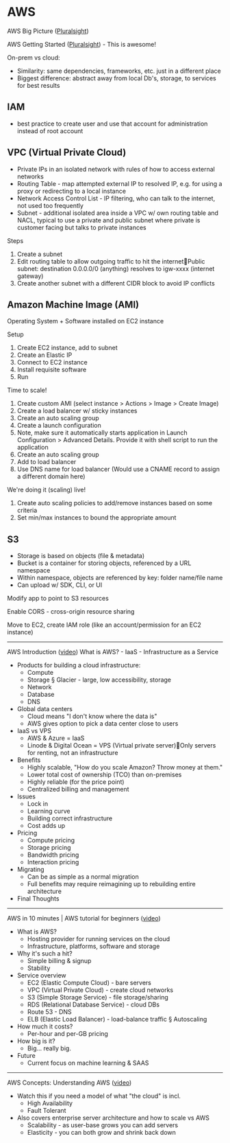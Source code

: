 # AWS
AWS Big Picture ([Pluralsight](https://app.pluralsight.com/player?course=aws-developer-big-picture&author=ryan-lewis&name=aws-developer-big-picture-m0&clip=0&mode=live))

AWS Getting Started ([Pluralsight](https://app.pluralsight.com/player?course=aws-developer-getting-started&author=ryan-lewis&name=aws-developer-getting-started-m1&clip=0&mode=live)) - This is awesome!

On-prem vs cloud:
  - Similarity: same dependencies, frameworks, etc. just in a different place
  - Biggest difference: abstract away from local Db's, storage, to services for best results

## IAM
  - best practice to create user and use that account for administration instead of root account

## VPC (Virtual Private Cloud)
  - Private IPs in an isolated network with rules of how to access external networks
  - Routing Table - map attempted external IP to resolved IP, e.g. for using a proxy or redirecting to a local instance
  - Network Access Control List - IP filtering, who can talk to the internet, not used too frequently
  - Subnet - additional isolated area inside a VPC w/ own routing table and NACL, typical to use a private and public subnet where private is customer facing but talks to private instances

Steps
  1. Create a subnet
  2. Edit routing table to allow outgoing traffic to hit the internetPublic subnet: destination 0.0.0.0/0 (anything) resolves to igw-xxxx (internet gateway)
  3. Create another subnet with a different CIDR block to avoid IP conflicts

## Amazon Machine Image (AMI)

Operating System + Software installed on EC2 instance

Setup
  1. Create EC2 instance, add to subnet
  2. Create an Elastic IP
  3. Connect to EC2 instance
  4. Install requisite software
  5. Run

Time to scale!
  1. Create custom AMI (select instance > Actions > Image > Create Image)
  2. Create a load balancer w/ sticky instances
  3. Create an auto scaling group
  4. Create a launch configuration
  5. Note, make sure it automatically starts application in Launch Configuration > Advanced Details. Provide it with shell script to run the application
  6. Create an auto scaling group
  7. Add to load balancer
  8. Use DNS name for load balancer (Would use a CNAME record to assign a different domain here)

We're doing it (scaling) live!
  1. Create auto scaling policies to add/remove instances based on some criteria
  2. Set min/max instances to bound the appropriate amount
    
  
## S3
  - Storage is based on objects (file & metadata)
  - Bucket is a container for storing objects, referenced by a URL namespace
  - Within namespace, objects are referenced by key: folder name/file name
  - Can upload w/ SDK, CLI, or UI

Modify app to point to S3 resources

Enable CORS - cross-origin resource sharing

Move to EC2, create IAM role (like an account/permission for an EC2 instance)

---

AWS Introduction ([video](https://www.youtube.com/watch?v=N89AffsxS-g))
What is AWS? - IaaS - Infrastructure as a Service
  - Products for building a cloud infrastructure:
     - Compute
     - Storage
      § Glacier - large, low accessibility, storage
     - Network
     - Database
     - DNS
  - Global data centers
     - Cloud means "I don't know where the data is"
     - AWS gives option to pick a data center close to users
  - IaaS vs VPS
     - AWS & Azure = IaaS
     - Linode & Digital Ocean = VPS (Virtual private server)Only servers for renting, not an infrastructure
  - Benefits
     - Highly scalable, "How do you scale Amazon? Throw money at them."
     - Lower total cost of ownership (TCO) than on-premises
     - Highly reliable (for the price point)
     - Centralized billing and management
  - Issues
     - Lock in
     - Learning curve
     - Building correct infrastructure
     - Cost adds up
  - Pricing
     - Compute pricing
     - Storage pricing
     - Bandwidth pricing
     - Interaction pricing
  - Migrating
     - Can be as simple as a normal migration
     - Full benefits may require reimagining up to rebuilding entire architecture
  - Final Thoughts

---

AWS in 10 minutes | AWS tutorial for beginners ([video](https://www.youtube.com/watch?v=r4YIdn2eTm4))
  - What is AWS?
     - Hosting provider for running services on the cloud
     - Infrastructure, platforms, software and storage
  - Why it's such a hit?
     - Simple billing & signup
     - Stability
  - Service overview
     - EC2 (Elastic Compute Cloud) - bare servers
     - VPC (Virtual Private Cloud) - create cloud networks
     - S3 (Simple Storage Service) - file storage/sharing
     - RDS (Relational Database Service) - cloud DBs
     - Route 53 - DNS
     - ELB (Elastic Load Balancer) - load-balance traffic
      § Autoscaling
  - How much it costs?
     - Per-hour and per-GB pricing
  - How big is it?
     - Big… really big.
  - Future
     - Current focus on machine learning & SAAS

---

AWS Concepts: Understanding AWS ([video](https://www.youtube.com/watch?v=qcY-uiEHhn0))
  - Watch this if you need a model of what "the cloud" is incl.
     - High Availability
     - Fault Tolerant
  - Also covers enterprise server architecture and how to scale vs AWS
     - Scalability - as user-base grows you can add servers
     - Elasticity - you can both grow and shrink back down

  
